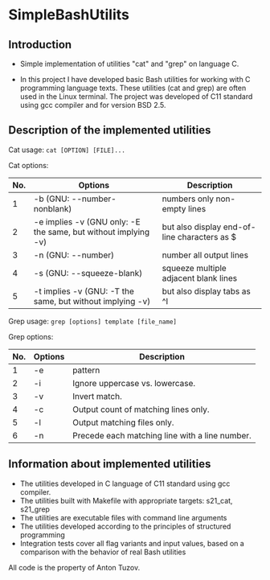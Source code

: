 # SimpleBashUtilits

## Introduction

- Simple implementation of utilities "cat" and "grep" on language C.

- In this project I have developed basic Bash utilities for working with C programming language texts. These utilities (cat and grep) are often used in the Linux terminal. The project was developed of C11 standard using gcc compiler and for version BSD 2.5.

## Description of the implemented utilities

Cat usage: 
`cat [OPTION] [FILE]...`

Cat options:

| No. | Options | Description |
| ------ | ------ | ------ |
| 1 | -b (GNU: --number-nonblank) | numbers only non-empty lines |
| 2 | -e implies -v (GNU only: -E the same, but without implying -v) | but also display end-of-line characters as $  |
| 3 | -n (GNU: --number) | number all output lines |
| 4 | -s (GNU: --squeeze-blank) | squeeze multiple adjacent blank lines |
| 5 | -t implies -v (GNU: -T the same, but without implying -v) | but also display tabs as ^I  |


Grep usage:
`grep [options] template [file_name]`

Grep options:

| No. | Options | Description |
| ------ | ------ | ------ |
| 1 | -e | pattern |
| 2 | -i | Ignore uppercase vs. lowercase.  |
| 3 | -v | Invert match. |
| 4 | -c | Output count of matching lines only. |
| 5 | -l | Output matching files only.  |
| 6 | -n | Precede each matching line with a line number. |


## Information about implemented utilities

- The utilities developed in C language of C11 standard using gcc compiler. 
- The utilities built with Makefile with appropriate targets: s21_cat, s21_grep
- The utilities are executable files with command line arguments
- The utilities developed according to the principles of structured programming
- Integration tests cover all flag variants and input values, based on a comparison with the behavior of real Bash utilities

All code is the property of Anton Tuzov.
